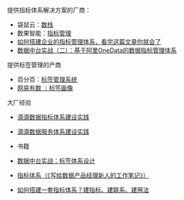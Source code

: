 



提供指标体系解决方案的厂商：
- 袋鼠云：[数栈](https://www.dtstack.com/dtinsight/%E6%8C%87%E6%A0%87%E7%AE%A1%E7%90%86easyindex/)
- 数果智能：[指标管理](http://docs.tsa.sugo.io/indicator-management.html)
- [如何搭建企业的指标管理体系，看完这篇文章你就会了](https://zhuanlan.zhihu.com/p/89584356)
- [数据中台实战（二）：基于阿里OneData的数据指标管理体系](http://www.woshipm.com/data-analysis/2428698.html)


提供标签管理的产商
- 百分百：[标签管理系统](https://www.percent.cn/Product/bqglxt.html)
- [网易有数 ｜标签画像](https://www.163yun.com/product/tag)


大厂经验
- [滴滴数据指标体系建设实践](https://mp.weixin.qq.com/s/oAxVjHIELxhY1W6D6zhMxw)
- [滴滴数据服务体系建设实践](https://mp.weixin.qq.com/s/7QjfQx1zmjpotbOjZLjZwA)

- 书籍
- [数据中台实战：标签体系设计](https://weread.qq.com/web/reader/628323f072043999628eb68k37632cd021737693cfc7149)
- [指标体系（《写给数据产品经理新人的工作笔记》）](https://weread.qq.com/web/reader/c4932b907210fc39c49fb9dk3c5327902153c59dc0488e1)




- [如何搭建一套指标体系？建指标、建联系、建用法](https://zhuanlan.zhihu.com/p/402848649)